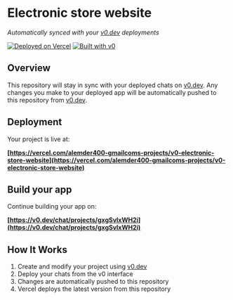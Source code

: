 # Electronic store website

*Automatically synced with your [v0.dev](https://v0.dev) deployments*

[![Deployed on Vercel](https://img.shields.io/badge/Deployed%20on-Vercel-black?style=for-the-badge&logo=vercel)](https://vercel.com/alemder400-gmailcoms-projects/v0-electronic-store-website)
[![Built with v0](https://img.shields.io/badge/Built%20with-v0.dev-black?style=for-the-badge)](https://v0.dev/chat/projects/gxgSvlxWH2i)

## Overview

This repository will stay in sync with your deployed chats on [v0.dev](https://v0.dev).
Any changes you make to your deployed app will be automatically pushed to this repository from [v0.dev](https://v0.dev).

## Deployment

Your project is live at:

**[https://vercel.com/alemder400-gmailcoms-projects/v0-electronic-store-website](https://vercel.com/alemder400-gmailcoms-projects/v0-electronic-store-website)**

## Build your app

Continue building your app on:

**[https://v0.dev/chat/projects/gxgSvlxWH2i](https://v0.dev/chat/projects/gxgSvlxWH2i)**

## How It Works

1. Create and modify your project using [v0.dev](https://v0.dev)
2. Deploy your chats from the v0 interface
3. Changes are automatically pushed to this repository
4. Vercel deploys the latest version from this repository